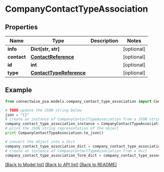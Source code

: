 # CompanyContactTypeAssociation


## Properties
Name | Type | Description | Notes
------------ | ------------- | ------------- | -------------
**info** | **Dict[str, str]** |  | [optional] 
**contact** | [**ContactReference**](ContactReference.md) |  | [optional] 
**id** | **int** |  | [optional] 
**type** | [**ContactTypeReference**](ContactTypeReference.md) |  | [optional] 

## Example

```python
from connectwise_psa.models.company_contact_type_association import CompanyContactTypeAssociation

# TODO update the JSON string below
json = "{}"
# create an instance of CompanyContactTypeAssociation from a JSON string
company_contact_type_association_instance = CompanyContactTypeAssociation.from_json(json)
# print the JSON string representation of the object
print CompanyContactTypeAssociation.to_json()

# convert the object into a dict
company_contact_type_association_dict = company_contact_type_association_instance.to_dict()
# create an instance of CompanyContactTypeAssociation from a dict
company_contact_type_association_form_dict = company_contact_type_association.from_dict(company_contact_type_association_dict)
```
[[Back to Model list]](../README.md#documentation-for-models) [[Back to API list]](../README.md#documentation-for-api-endpoints) [[Back to README]](../README.md)


